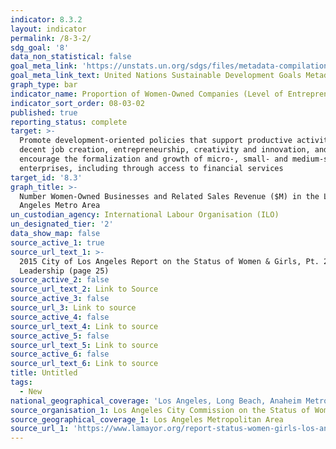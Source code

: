 ```yaml
---
indicator: 8.3.2
layout: indicator
permalink: /8-3-2/
sdg_goal: '8'
data_non_statistical: false
goal_meta_link: 'https://unstats.un.org/sdgs/files/metadata-compilation/Metadata-Goal-8.pdf'
goal_meta_link_text: United Nations Sustainable Development Goals Metadata (PDF 231 KB)
graph_type: bar
indicator_name: Proportion of Women-Owned Companies (Level of Entrepreneurship)
indicator_sort_order: 08-03-02
published: true
reporting_status: complete
target: >-
  Promote development-oriented policies that support productive activities,
  decent job creation, entrepreneurship, creativity and innovation, and
  encourage the formalization and growth of micro-, small- and medium-sized
  enterprises, including through access to financial services
target_id: '8.3'
graph_title: >-
  Number Women-Owned Businesses and Related Sales Revenue ($M) in the Los
  Angeles Metro Area
un_custodian_agency: International Labour Organisation (ILO)
un_designated_tier: '2'
data_show_map: false
source_active_1: true
source_url_text_1: >-
  2015 City of Los Angeles Report on the Status of Women & Girls, Pt. 2
  Leadership (page 25)
source_active_2: false
source_url_text_2: Link to Source
source_active_3: false
source_url_3: Link to source
source_active_4: false
source_url_text_4: Link to source
source_active_5: false
source_url_text_5: Link to source
source_active_6: false
source_url_text_6: Link to source
title: Untitled
tags:
  - New
national_geographical_coverage: 'Los Angeles, Long Beach, Anaheim Metropolitan Statistical Area'
source_organisation_1: Los Angeles City Commission on the Status of Women
source_geographical_coverage_1: Los Angeles Metropolitan Area
source_url_1: 'https://www.lamayor.org/report-status-women-girls-los-angeles'
---
```

